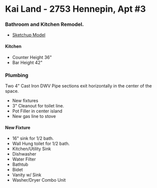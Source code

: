 Kai Land - 2753 Hennepin, Apt #3
================

### Bathroom and Kitchen Remodel.

* [Sketchup Model](https://www.dropbox.com/sh/byuk5uxs4hlee1f/QIp6-jFPHR/2753Hennepin.skp)

#### Kitchen

* Counter Height 36"
* Bar Height 42"

### Plumbing

Two 4" Cast Iron DWV Pipe sections exit horizontally in the center of the space.

* New fixtures
* 3" Cleanout for toilet line.
* Pot Filler in center island
* New gas line to stove

#### New Fixture

* 16" sink for 1/2 bath.
* Wall Hung toilet for 1/2 bath.
* Kitchen/Utility Sink
* Dishwasher
* Water Filter
* Bathtub
* Bidet
* Vanity w/ Sink
* Washer/Dryer Combo Unit
